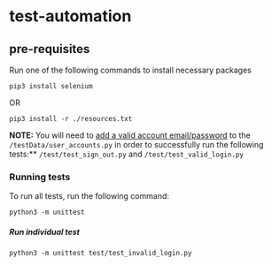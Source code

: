 # test-automation

## pre-requisites
Run one of the following commands to install necessary packages
```shell script
pip3 install selenium
```
OR
```
pip3 install -r ./resources.txt 
```

**NOTE:** You will need to [add a valid account email/password](./testData/user_accounts.py) to the `/testData/user_accounts.py` []()in order to successfully run the following tests:**
`/test/test_sign_out.py` and `/test/test_valid_login.py`

### Running tests

To run all tests, run the following command:
```shell script
python3 -m unittest
```

##### Run individual test
```shell script
python3 -m unittest test/test_invalid_login.py
```
